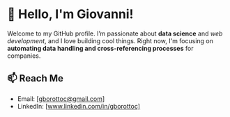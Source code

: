 # 👋 Hello, I'm Giovanni!

Welcome to my GitHub profile. I’m passionate about **data science** and *web development*, and I love building cool things.
Right now, I'm focusing on **automating data handling and cross-referencing processes** for companies.

## 📫 Reach Me
- Email: [gborottoc@gmail.com]
- LinkedIn: [www.linkedin.com/in/gborottoc]



